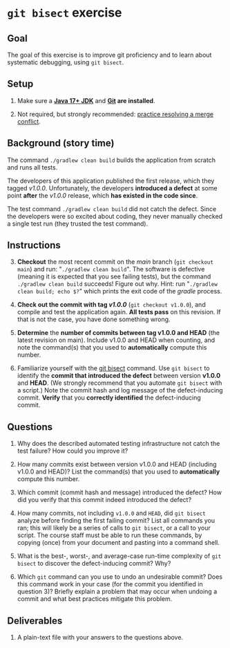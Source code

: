 # `git bisect` exercise

## Goal
The goal of this exercise is to improve git proficiency and to learn about systematic debugging, using `git bisect`.


## Setup
1. Make sure
a **[Java 17+ JDK](https://www.oracle.com/java/technologies/downloads/)**
and **[Git](https://git-scm.com/) are installed**.

2. Not required, but strongly recommended:  [practice resolving a merge conflict](https://rawgit.com/mernst/git-conflict-tutorial/master/git-conflict-resolution.html).


## Background (story time)

The command `./gradlew clean build`
builds the application from scratch and runs all tests.

The developers of this application published the first release, which they
tagged *v1.0.0*.  Unfortunately, the developers **introduced a defect** at some
point **after** the *v1.0.0* release, which **has existed in the code
since**.

The test command `./gradlew clean build` did not catch the defect.
Since the developers were so excited about coding, they never manually checked a
single test run (they trusted the test command).



## Instructions

3. **Checkout** the most recent commit on the *main* branch (`git checkout main`) and run: "`./gradlew clean build`".  The software is defective (meaning it is expected that you see failing tests), but the command `./gradlew clean build` succeeds!  Figure out why.  Hint: run "`./gradlew clean build; echo $?`" which prints the exit code of the *gradle* process.

4. **Check out the commit with tag *v1.0.0*** (`git checkout v1.0.0`), and compile and test the application again.  **All tests pass** on this revision.  If that is not the case, you have done something wrong.

5. **Determine** the
**number of commits between tag v1.0.0 and HEAD** (the latest revision on main).
Include v1.0.0 and HEAD when counting, and note the command(s) that you used to
**automatically** compute this number.

6. Familiarize yourself with the [git bisect](https://git-scm.com/book/en/v2/Git-Tools-Debugging-with-Git#Binary-Search) command.
Use `git bisect` to identify the **commit that introduced the defect** between version **v1.0.0** and **HEAD**. (We strongly recommend that you automate `git bisect` with a script.)
Note the commit hash and log message of the defect-inducing commit.
**Verify** that you **correctly identified** the defect-inducing commit. 


## Questions

1. Why does the described automated testing infrastructure not catch the test failure? How could you improve it?

2. How many commits exist between version v1.0.0 and HEAD (including v1.0.0 and HEAD)? List the command(s) that you used to **automatically** compute this number.

3. Which commit (commit hash and message) introduced the defect? How did you verify that this commit indeed introduced the defect?

4. How many commits, not including `v1.0.0` and `HEAD`, did `git bisect` analyze before finding the first failing commit? List all commands you ran; this will likely be a series of calls to `git bisect`, or a call to your script.  The course staff must be able to run these commands, by copying (once) from your document and pasting into a command shell.

5. What is the best-, worst-, and average-case run-time complexity of `git bisect` to discover the defect-inducing commit? Why?

6. Which `git` command can you use to undo an undesirable commit?  Does this command work in your case (for the commit you identified in question 3)?  Briefly explain a problem that may occur when undoing a commit and what best practices mitigate this problem. 


## Deliverables

1. A plain-text file with your answers to the questions above.
